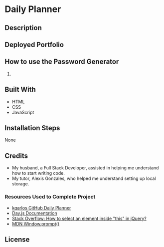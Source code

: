 # Daily Planner
## Description

## Deployed Portfolio

## How to use the Password Generator
1. 
## Built With
- HTML
- CSS
- JavaScript
## Installation Steps
None
## Credits
- My husband, a Full Stack Developer, assisted in helping me understand how to start writing code. 
- My tutor, Alexis Gonzales, who helped me understand setting up local storage. 
### Resources Used to Complete Project
- [kqarlos GitHub Daily Planner](https://github.com/kqarlos/day-planner)
- [Day.js Documentation](https://day.js.org/en/)
- [Stack Overflow: How to select an element inside "this" in jQuery?](https://stackoverflow.com/questions/4868599/how-to-select-an-element-inside-this-in-jquery)
- [MDN Window.prompt()](https://developer.mozilla.org/en-US/docs/Web/API/Window/prompt)

## License
